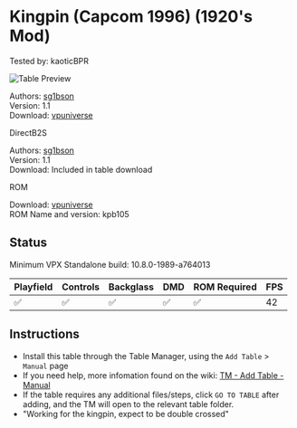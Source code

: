 # Kingpin (Capcom 1996) (1920's Mod)
Tested by: kaoticBPR

![Table Preview](../../images/vpx-kingpin.jpg)

Authors: [sg1bson](https://vpuniverse.com/profile/34010-sg1bson/)  
Version: 1.1  
Download: [vpuniverse](https://vpuniverse.com/files/file/7039-kingpin-capcom-1996-sg1bson-1920-mod/)

DirectB2S

Authors: [sg1bson](https://vpuniverse.com/profile/34010-sg1bson/)  
Version: 1.1  
Download: Included in table download

ROM

Download: [vpuniverse](https://vpuniverse.com/files/file/1815-kpb105zip/)  
ROM Name and version: kpb105

## Status 

Minimum VPX Standalone build: 10.8.0-1989-a764013

| Playfield | Controls | Backglass | DMD | ROM Required | FPS | 
|-----------|----------|-----------|-----|--------------|-----|
| :white_check_mark: | :white_check_mark: | :white_check_mark: | :white_check_mark: | :white_check_mark: | 42 |

## Instructions

- Install this table through the Table Manager, using the `Add Table` > `Manual` page
- If you need help, more infomation found on the wiki: [TM - Add Table - Manual](https://github.com/LegendsUnchained/vpx-standalone-alp4k/wiki/%5B04%5D-%F0%9F%A7%A1-TM-%E2%80%90-Other-Features#add-table---manual)
- If the table requires any additional files/steps, click `GO TO TABLE` after adding, and the TM will open to the relevant table folder.
- "Working for the kingpin, expect to be double crossed"

